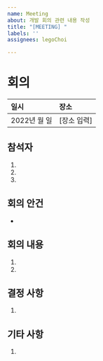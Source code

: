```yaml
---
name: Meeting
about: 개발 회의 관련 내용 작성
title: "[MEETING] "
labels: ''
assignees: legoChoi

---
```


# **회의**

| 일시         | 장소        |
| :----------- | :----------- |
| 2022년 월 일 | [장소 입력] |

## **참석자**

1. 
2. 
3. 

## **회의 안건**

- 

## **회의 내용**

1. 
2. 

## **결정 사항**

1. 

## **기타 사항**

1.
